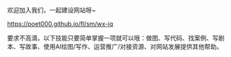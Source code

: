 欢迎加入我们，一起建设网站呀~

https://poet000.github.io/fl/sm/wx-jq

要求不高滴，以下技能只要简单掌握一项就可以哦：做图、写代码、找案例、写剧本、写故事、使用AI绘图/写作、运营推广/对接资源、对网站发展提供其他帮助。
